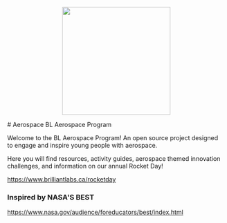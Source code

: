<p align="center">
<img src = "BL_Aerospace.png" width="250px" align="middle">
  </p>
# Aerospace
BL Aerospace Program

Welcome to the BL Aerospace Program!  An open source project designed to engage and inspire young people with aerospace.

Here you will find resources, activity guides, aerospace themed innovation challenges, and information on our annual Rocket Day!

https://www.brilliantlabs.ca/rocketday

### Inspired by NASA'S BEST
https://www.nasa.gov/audience/foreducators/best/index.html


